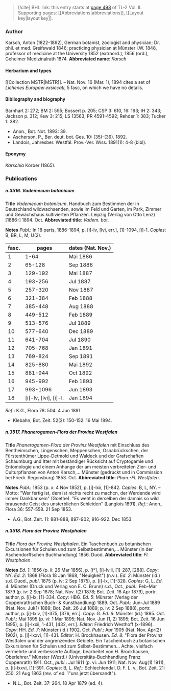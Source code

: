 > [!cite] BHL link: this entry starts at [page 498](https://www.biodiversitylibrary.org/page/33068740) of TL-2 Vol. II.
> Supporting pages: [[Abbreviations|abbreviations]], [[Layout key|layout key]].

### Author

Karsch, Anton (1822-1892), German botanist, zoologist and physician; Dr. phil. et med. Greifswald 1846; practicing physician at Münster i.W. 1848, professor of medicine at the University 1852 (extraord.), 1856 (ord.), Geheimer Medizinalrath 1874. 
**Abbreviated name**: *Karsch*

#### Herbarium and types

[[Collection MSTR|MSTR]]. – Nat. Nov. 16 (Mar. 1), 1894 cites a set of *Lichenes Europaei exsiccati*, 5 fasc, on which we have no details.

#### Bibliography and biography

Barnhart 2: 272; BM 2: 595; Bossert p. 205; CSP 3: 610, 16: 193; IH 2: 343; Jackson p. 312; Kew 3: 215; LS 13563; PR 4591-4592; Rehder 1: 383; Tucker 1: 382.
- Anon., Bot. Not. 1893: 39.
- Ascherson, P., Ber. deut. bot. Ges. 10: (35)-(39). 1892.
- Landois, Jahresber. Westfäl. Prov.-Ver. Wiss. 1891(1): 4-8 (bibl).

#### Eponymy

*Karschia* Körber (1865).

### Publications

##### n.3516. Vademecum botanicum

**Title**
*Vademecum botanicum*. Handbuch zum Bestimmen der in Deutschland wildwachsenden, sowie im Feld und Garten, im Park, Zimmer und Gewächshaus kultivierten Pflanzen. Leipzig (Verlag von Otto Lenz) \[1886-\] 1894. Oct.
**Abbreviated title**: *Vadem. bot.*

**Notes**
*Publ*.: In 18 parts, 1886-1894, p. \[i\]-lv, \[lvi, err.\], \[1\]-1094, \[i\]-1. *Copies*: B, BR, L, M, U(2).

|fasc.	|pages	|dates (Nat. Nov.)	|
|---	|---	|---	|
|1	|1-64	|Mai 1886	
|2	|65-128	|Sep 1886	
|3	|129-192	|Mai 1887	
|4	|193-256	|Jul 1887	
|5	|257-320	|Nov 1887	
|6	|321-384	|Feb 1888	
|7	|385-448	|Aug 1888	
|8	|449-512	|Feb 1889	
|9	|513-576	|Jul 1889	
|10	|577-640	|Dec 1889|
|11	|641-704	|Jul 1890|
|12	|705-768	|Jan 1891|
|13	|769-824	|Sep 1891|
|14	|825-880	|Mai 1892|
|15	|881-944	|Oct 1892|
|16	|945-992	|Feb 1893|
|17	|993-1096	|Jun 1893|
|18	|\[i\]-lv, \[lvi\], \[i\]-l.	|Jan 1894|

*Ref*.: K.G., Flora 78: 504. 4 Jun 1891.
- Klebahn, Bot. Zeit. 52(2): 150-152. 16 Mai 1894.

##### n.3517. Phanerogamen-Flora der Provinz Westfalen

**Title**
*Phanerogamen-Flora der Provinz Westfalen* mit Einschluss des Bentheimschen, Lingenschen, Meppenschen, Osnabrückschen, der Fürstenthümer Lippe-Detmold und Waldeck und der Grafschaften Schaumburg und Itter mit beständiger Rücksicht auf Cryptogamie und Entomologie und einem Anhange der am meisten verbreiteten Zier- und Culturpflanzen von Anton Karsch,... Münster (gedruckt und in Commission bei Friedr. Regcnsburg) 1853. Oct.
**Abbreviated title**: *Phan.-Fl. Westfalen*.

**Notes**
*Publ*.: 1853 (p. x: 4 Nov 1852), p. \[i\]-lxii, \[1\]-842. *Copies*: B, L, NY. – Motto: "Wer fertig ist, dem ist nichts recht zu machcn, der Werdende wird immer Dankbar sein" (Goethe). "Es weht in derselben der damais so wild brausende Geist des unsterblichen Schleiden" (Langlois 1891).
*Ref*.: Anon., Flora 36: 557-558. 21 Sep 1853.
- A.G., Bot. Zeit. 11: 881-888, 897-902, 916-922. Dec 1853.

##### n.3518. Flora der Provinz Westphalen

**Title**
*Flora der Provinz Westphalen*. Ein Taschenbuch zu botanischen Excursionen für Schulen und zum Selbstbestimmen,... Münster (in der Aschendorffschen Buchhandlung) 1856. Duod.
**Abbreviated title**: *Fl. Westphalen*.

**Notes**
*Ed. 1*: 1856 (p. ii: 26 Mar 1856), p. \[i\*\], \[i\]-lviii, \[1\]-287, \[288\]. *Copy*: NY.
*Ed. 2*: 1868 (Flora 18 Jan 1868, "Neuigkeit") (n.v.).
*Ed. 2*: Münster (id.) s.d. Duod., *publ*. 1875 (p. iv: 2 Sep 1875), p. \[i\]-lx, \[1\]-328. *Copies*: G, L.
*Ed. 4*: Münster (Druck und Verlag von E. C. Brunn) s.d., Oct., *publ*.: Feb-Mar 1879 (p. iv: 2 Sep 1878; Nat. Nov. l(2) 1878; Bot. Zeit. 18 Apr 1879), portr. author, p. \[i\]-lx, \[1\]-334. *Copy*: HBG.
*Ed. 5*: Münster (Verlag der Coppenrathschen Buch- & Kunsthandlung) 1889. Oct. *Publ*.: Jun-Jul 1889 (Nat. Nov. Jul(1) 1889; Bot. Zeit. 26 Jul 1889; p. iv: 2 Sep 1888), portr. author, p. \[i\]-lxiv, \[1\]-375, \[376, err.\]. *Copy*: G.
*Ed. 6*: Münster (id.) 1895. Oct. *Publ*.: Mai 1895 (p. vi: 1 Mar 1895; Nat. Nov. Jun (1, 2) 1895; Bot. Zeit. 16 Jun 1895), p. \[i\]-lxxii, 1-431, \[432, err.\]. *Editor*: Friedrich Westhoff (x-1896). *Copy*: HH.
*Ed. 7*: Münster (id.) 1902. Oct. *Publ*.: Apr 1905 (Nat. Nov. Apr(2) 1902), p. \[i\]-lxxvi, \[1\]-431. *Editor*: H. Brockhausen.
*Ed. 8*: "Flora der Provinz Westfalen und der angrenzenden Gebiete. Ein Taschenbuch zu botanischen Exkursionen für Schulen und zum Selbst-Bestimmen... Achte, vielfach vermehrte und verbesserte Auflage, bearbeitet von H. Brockhausen, Oberlehrer." Münster (Westf.) (Universitäts-Buchhandlung Franz Coppenrath) 1911. Oct., *publ*.: Jul 1911 (p. vi: Jun 1911; Nat. Nov. Aug(1) 1911), p. \[i\]-lxxvi, \[1\]-391. *Copies*: B, L.
*Ref*.: Schlechtendal, D. F. L. v., Bot. Zeit. 21: 250. 21 Aug 1863 (rev. of ed. 1"uns jetzt übersandt").
- N.L., Bot. Zeit. 37: 264. 18 Apr 1879 (ed. 4).

